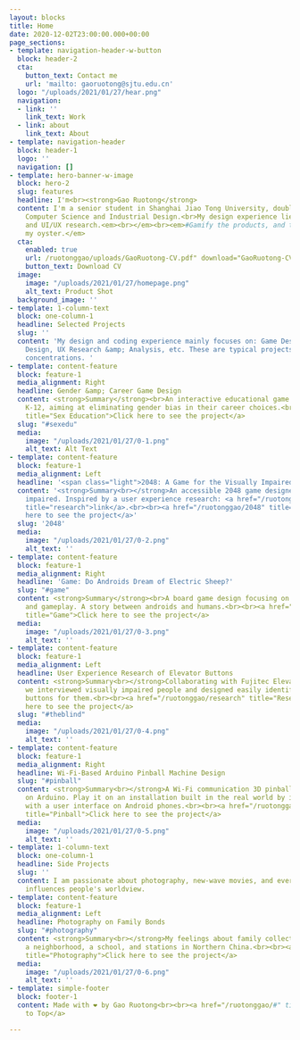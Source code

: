```yaml
---
layout: blocks
title: Home
date: 2020-12-02T23:00:00.000+00:00
page_sections:
- template: navigation-header-w-button
  block: header-2
  cta:
    button_text: Contact me
    url: 'mailto: gaoruotong@sjtu.edu.cn'
  logo: "/uploads/2021/01/27/hear.png"
  navigation:
  - link: ''
    link_text: Work
  - link: about
    link_text: About
- template: navigation-header
  block: header-1
  logo: ''
  navigation: []
- template: hero-banner-w-image
  block: hero-2
  slug: features
  headline: I'm<br><strong>Gao Ruotong</strong>
  content: I'm a senior student in Shanghai Jiao Tong University, double major in
    Computer Science and Industrial Design.<br>My design experience lies in Game Design
    and UI/UX research.<em><br></em><br><em>#Gamify the products, and the world is
    my oyster.</em>
  cta:
    enabled: true
    url: /ruotonggao/uploads/GaoRuotong-CV.pdf" download="GaoRuotong-CV.pdf
    button_text: Download CV
  image:
    image: "/uploads/2021/01/27/homepage.png"
    alt_text: Product Shot
  background_image: ''
- template: 1-column-text
  block: one-column-1
  headline: Selected Projects
  slug: ''
  content: 'My design and coding experience mainly focuses on: Game Design, UX/UI
    Design, UX Research &amp; Analysis, etc. These are typical projects with different
    concentrations. '
- template: content-feature
  block: feature-1
  media_alignment: Right
  headline: Gender &amp; Career Game Design
  content: <strong>Summary</strong><br>An interactive educational game designed for
    K-12, aiming at eliminating gender bias in their career choices.<br><br><a href="/ruotonggao/gender"
    title="Sex Education">Click here to see the project</a>
  slug: "#sexedu"
  media:
    image: "/uploads/2021/01/27/0-1.png"
    alt_text: Alt Text
- template: content-feature
  block: feature-1
  media_alignment: Left
  headline: '<span class="light">2048: A Game for the Visually Impaired</span>'
  content: '<strong>Summary<br></strong>An accessible 2048 game designed for the visually
    impaired. Inspired by a user experience research: <a href="/ruotonggao/#theblind"
    title="research">link</a>.<br><br><a href="/ruotonggao/2048" title="2048">Click
    here to see the project</a>'
  slug: '2048'
  media:
    image: "/uploads/2021/01/27/0-2.png"
    alt_text: ''
- template: content-feature
  block: feature-1
  media_alignment: Right
  headline: 'Game: Do Androids Dream of Electric Sheep?'
  slug: "#game"
  content: <strong>Summary</strong><br>A board game design focusing on concept design
    and gameplay. A story between androids and humans.<br><br><a href="https://ifatess.life/ruotonggao/game"
    title="Game">Click here to see the project</a>
  media:
    image: "/uploads/2021/01/27/0-3.png"
    alt_text: ''
- template: content-feature
  block: feature-1
  media_alignment: Left
  headline: User Experience Research of Elevator Buttons
  content: <strong>Summary<br></strong>Collaborating with Fujitec Elevator Company,
    we interviewed visually impaired people and designed easily identifiable elevator
    buttons for them.<br><br><a href="/ruotonggao/research" title="Research">Click
    here to see the project</a>
  slug: "#theblind"
  media:
    image: "/uploads/2021/01/27/0-4.png"
    alt_text: ''
- template: content-feature
  block: feature-1
  media_alignment: Right
  headline: Wi-Fi-Based Arduino Pinball Machine Design
  slug: "#pinball"
  content: <strong>Summary<br></strong>A Wi-Fi communication 3D pinball game based
    on Arduino. Play it on an installation built in the real world by interacting
    with a user interface on Android phones.<br><br><a href="/ruotonggao/pinball"
    title="Pinball">Click here to see the project</a>
  media:
    image: "/uploads/2021/01/27/0-5.png"
    alt_text: ''
- template: 1-column-text
  block: one-column-1
  headline: Side Projects
  slug: ''
  content: I am passionate about photography, new-wave movies, and everything that
    influences people's worldview.
- template: content-feature
  block: feature-1
  media_alignment: Left
  headline: Photography on Family Bonds
  slug: "#photography"
  content: <strong>Summary<br></strong>My feelings about family collected in a market,
    a neighborhood, a school, and stations in Northern China.<br><br><a href="/ruotonggao/photography"
    title="Photography">Click here to see the project</a>
  media:
    image: "/uploads/2021/01/27/0-6.png"
    alt_text: ''
- template: simple-footer
  block: footer-1
  content: Made with ❤︎ by Gao Ruotong<br><br><a href="/ruotonggao/#" title="">Back
    to Top</a>

---
```

